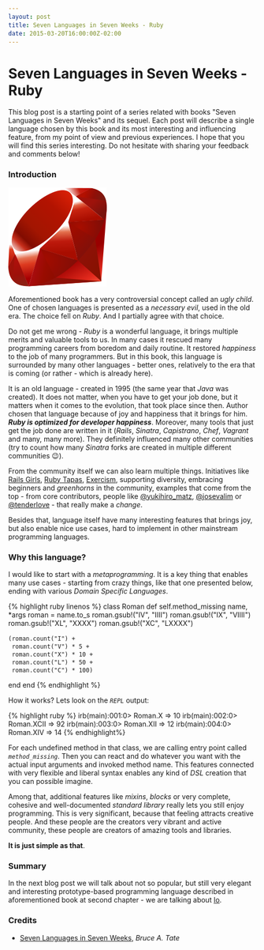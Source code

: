 ```yaml
---
layout: post
title: Seven Languages in Seven Weeks - Ruby
date: 2015-03-20T16:00:00Z-02:00
---
```


# Seven Languages in Seven Weeks - Ruby

<quote class="disclaimer">This blog post is a starting point of a series related with books "Seven Languages in Seven Weeks" and its sequel. Each post will describe a single language chosen by this book and its most interesting and influencing feature, from my point of view and previous experiences. I hope that you will find this series interesting. Do not hesitate with sharing your feedback and comments below!</quote>

### Introduction

<img class="right ruby-logo" alt="Ruby Logo" src="/assets/RubyLogo.png" />

Aforementioned book has a very controversial concept called an *ugly child*. One of chosen languages is presented as a *necessary evil*, used in the old era. The choice fell on *Ruby*. And I partially agree with that choice.

Do not get me wrong - *Ruby* is a wonderful language, it brings multiple merits and valuable tools to us. In many cases it rescued many programming careers from boredom and daily routine. It restored *happiness* to the job of many programmers. But in this book, this language is surrounded by many other languages - better ones, relatively to the era that is coming (or rather - which is already here).

It is an old language - created in 1995 (the same year that *Java* was created). It does not matter, when you have to get your job done, but it matters when it comes to the evolution, that took place since then. Author chosen that language because of joy and happiness that it brings for him. **<em>Ruby is optimized for developer happiness</em>**. Moreover, many tools that just get the job done are written in it (*Rails*, *Sinatra*, *Capistrano*, *Chef*, *Vagrant* and many, many more). They definitely influenced many other communities (try to count how many *Sinatra* forks are created in multiple different communities :wink:).

From the community itself we can also learn multiple things. Initiatives like [Rails Girls](http://railsgirls.com/), [Ruby Tapas](http://www.rubytapas.com/), [Exercism](http://exercism.io/), supporting diversity, embracing beginners and *greenhorns* in the community, examples that come from the top - from core contributors, people like [@yukihiro_matz](https://twitter.com/yukihiro_matz), [@josevalim](https://twitter.com/josevalim) or [@tenderlove](https://twitter.com/tenderlove) - that really make a *change*.

Besides that, language itself have many interesting features that brings joy, but also enable nice use cases, hard to implement in other mainstream programming languages.

### Why this language?

I would like to start with a *metaprogramming*. It is a key thing that enables many use cases - starting from crazy things, like that one presented below, ending with various *Domain Specific Languages*.

{% highlight ruby linenos %}
class Roman
  def self.method_missing name, *args
    roman = name.to_s
    roman.gsub!("IV", "IIII")
    roman.gsub!("IX", "VIIII")
    roman.gsub!("XL", "XXXX")
    roman.gsub!("XC", "LXXXX")

    (roman.count("I") +
     roman.count("V") * 5 +
     roman.count("X") * 10 +
     roman.count("L") * 50 +
     roman.count("C") * 100)
  end
end
{% endhighlight %}

How it works? Lets look on the *`REPL`* output:

{% highlight ruby %}
irb(main):001:0> Roman.X
=> 10
irb(main):002:0> Roman.XCII
=> 92
irb(main):003:0> Roman.XII
=> 12
irb(main):004:0> Roman.XIV
=> 14
{% endhighlight%}

For each undefined method in that class, we are calling entry point called *`method_missing`*. Then you can react and do whatever you want with the actual input arguments and invoked method name. This features connected with very flexible and liberal syntax enables any kind of *DSL* creation that you can possible imagine.

Among that, additional features like *mixins*, *blocks* or very complete, cohesive and well-documented *standard library* really lets you still enjoy programming. This is very significant, because that feeling attracts creative people. And these people are the creators very vibrant and active community, these people are creators of amazing tools and libraries.

**It is just simple as that**.

### Summary

In the next blog post we will talk about not so popular, but still very elegant and interesting prototype-based programming language described in aforementioned book at second chapter - we are talking about [Io](http://iolanguage.org).

### Credits

- [Seven Languages in Seven Weeks](https://pragprog.com/book/btlang/seven-languages-in-seven-weeks), *Bruce A. Tate*
